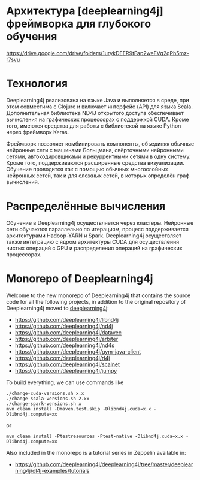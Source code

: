 # Архитектура [deeplearning4j]  фреймворка для глубокого обучения
https://drive.google.com/drive/folders/1urykDEER9tFap2weFVq2qPh5mz-r7svu

# Технология
Deeplearning4j реализована на языке Java и выполняется в среде, при этом совместима с Clojure и включает интерфейс (API) для языка Scala. Дополнительная библиотека ND4J открытого доступа обеспечивает вычисления на графических процессорах с поддержкой CUDA. Кроме того, имеются средства для работы с библиотекой на языке Python через фреймворк Keras.

Фреймворк позволяет комбинировать компоненты, объединяя обычные нейронные сети с машинами Больцмана, свёрточными нейронными сетями, автокодировщиками и рекуррентными сетями в одну систему. Кроме того, поддерживаются расширенные средства визуализации. Обучение проводится как с помощью обычных многослойных нейронных сетей, так и для сложных сетей, в которых определён граф вычислений.

# Распределённые вычисления
Обучение в Deeplearning4j осуществляется через кластеры. Нейронные сети обучаются параллельно по итерациям, процесс поддерживается архитектурами Hadoop-YARN и Spark. Deeplearning4j осуществляет также интеграцию с ядром архитектуры CUDA для осуществления чистых операций с GPU и распределения операций на графических процессорах.

# Monorepo of Deeplearning4j

Welcome to the new monorepo of Deeplearning4j that contains the source code for all the following projects, in addition to the original repository of Deeplearning4j moved to [deeplearning4j](deeplearning4j):

 * https://github.com/deeplearning4j/libnd4j
 * https://github.com/deeplearning4j/nd4j
 * https://github.com/deeplearning4j/datavec
 * https://github.com/deeplearning4j/arbiter
 * https://github.com/deeplearning4j/nd4s
 * https://github.com/deeplearning4j/gym-java-client
 * https://github.com/deeplearning4j/rl4j
 * https://github.com/deeplearning4j/scalnet
 * https://github.com/deeplearning4j/jumpy

To build everything, we can use commands like
```
./change-cuda-versions.sh x.x
./change-scala-versions.sh 2.xx
./change-spark-versions.sh x
mvn clean install -Dmaven.test.skip -Dlibnd4j.cuda=x.x -Dlibnd4j.compute=xx
```
or
```
mvn clean install -Ptestresources -Ptest-native -Dlibnd4j.cuda=x.x -Dlibnd4j.compute=xx
```
Also included in the monorepo is a tutorial series in Zeppelin available in:
 * https://github.com/deeplearning4j/deeplearning4j/tree/master/deeplearning4j/dl4j-examples/tutorials
